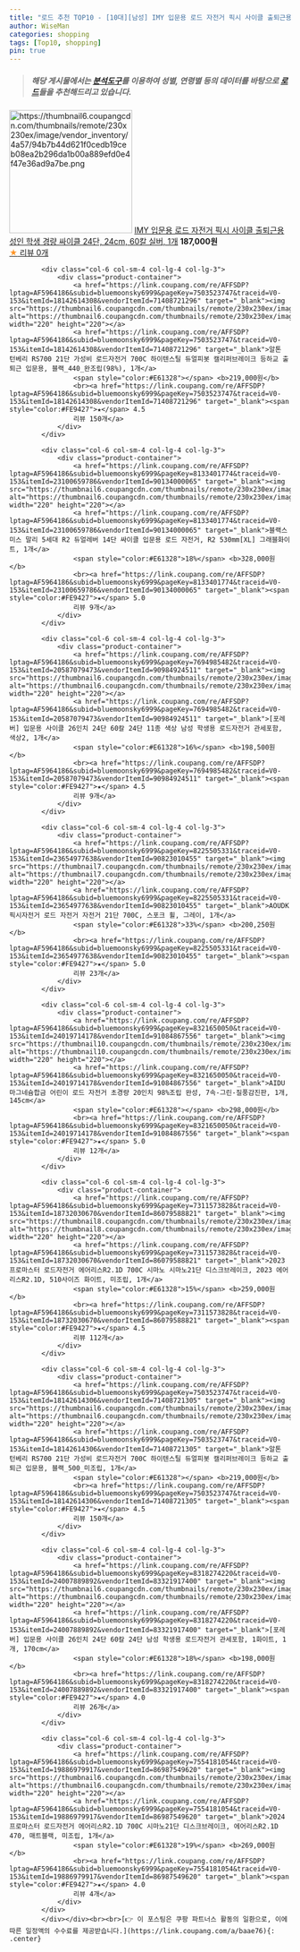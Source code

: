 ```yaml
---
title: "로드 추천 TOP10 - [10대][남성] IMY 입문용 로드 자전거 픽시 사이클 출퇴근용 성인 학생 경량 싸이클 24단, 24cm, 60칼 실버, 1개"
author: WiseMan
categories: shopping
tags: [Top10, shopping]
pin: true
---
```


> ##### 해당 게시물에서는 [**분석도구**](https://itemscout.io/)를 이용하여 **성별**, **연령별** 등의 데이터를 바탕으로 [**로드**](https://link.coupang.com/a/baae76)들을 추천해드리고 있습니다.
<div class="container"><div class="row">
            <div class="col-6 col-sm-4 col-lg-4 col-lg-3">
                <div class="product-container">
                    <a href="https://link.coupang.com/re/AFFSDP?lptag=AF5964186&subid=bluemoonsky6999&pageKey=8342061282&traceid=V0-153&itemId=24092557483&vendorItemId=91111977387" target="_blank"><img src="https://thumbnail6.coupangcdn.com/thumbnails/remote/230x230ex/image/vendor_inventory/4a57/94b7b44d621f0cedb19ceb08ea2b296da1b00a889efd0e4f47e36ad9a7be.png" alt="https://thumbnail6.coupangcdn.com/thumbnails/remote/230x230ex/image/vendor_inventory/4a57/94b7b44d621f0cedb19ceb08ea2b296da1b00a889efd0e4f47e36ad9a7be.png" width="220" height="220"></a>
                    <a href="https://link.coupang.com/re/AFFSDP?lptag=AF5964186&subid=bluemoonsky6999&pageKey=8342061282&traceid=V0-153&itemId=24092557483&vendorItemId=91111977387" target="_blank">IMY 입문용 로드 자전거 픽시 사이클 출퇴근용 성인 학생 경량 싸이클 24단, 24cm, 60칼 실버, 1개</a>
                    <span style="color:#E61328"></span> <b>187,000원</b>
                    <br><a href="https://link.coupang.com/re/AFFSDP?lptag=AF5964186&subid=bluemoonsky6999&pageKey=8342061282&traceid=V0-153&itemId=24092557483&vendorItemId=91111977387" target="_blank"><span style="color:#FE9427">★</span> 
                    리뷰 0개</a>
                </div>
            </div>
            
            <div class="col-6 col-sm-4 col-lg-4 col-lg-3">
                <div class="product-container">
                    <a href="https://link.coupang.com/re/AFFSDP?lptag=AF5964186&subid=bluemoonsky6999&pageKey=7503523747&traceid=V0-153&itemId=18142614308&vendorItemId=71408721296" target="_blank"><img src="https://thumbnail6.coupangcdn.com/thumbnails/remote/230x230ex/image/vendor_inventory/7d45/6bf309041a03a5d0924e5187d03c7a8ac70396f97d4d934df085114950da.jpg" alt="https://thumbnail6.coupangcdn.com/thumbnails/remote/230x230ex/image/vendor_inventory/7d45/6bf309041a03a5d0924e5187d03c7a8ac70396f97d4d934df085114950da.jpg" width="220" height="220"></a>
                    <a href="https://link.coupang.com/re/AFFSDP?lptag=AF5964186&subid=bluemoonsky6999&pageKey=7503523747&traceid=V0-153&itemId=18142614308&vendorItemId=71408721296" target="_blank">알톤 턴베리 RS700 21단 가성비 로드자전거 700C 하이텐스틸 듀얼피봇 캘리퍼브레이크 등하교 출퇴근 입문용, 블랙_440_완조립(98%), 1개</a>
                    <span style="color:#E61328"></span> <b>219,000원</b>
                    <br><a href="https://link.coupang.com/re/AFFSDP?lptag=AF5964186&subid=bluemoonsky6999&pageKey=7503523747&traceid=V0-153&itemId=18142614308&vendorItemId=71408721296" target="_blank"><span style="color:#FE9427">★</span> 4.5
                    리뷰 150개</a>
                </div>
            </div>
            
            <div class="col-6 col-sm-4 col-lg-4 col-lg-3">
                <div class="product-container">
                    <a href="https://link.coupang.com/re/AFFSDP?lptag=AF5964186&subid=bluemoonsky6999&pageKey=8133401774&traceid=V0-153&itemId=23100659786&vendorItemId=90134000065" target="_blank"><img src="https://thumbnail6.coupangcdn.com/thumbnails/remote/230x230ex/image/vendor_inventory/7923/e9cb5cc3c1dde159d41eeb69384bc5572f7eb73c61816fd6962182fe97b5.png" alt="https://thumbnail6.coupangcdn.com/thumbnails/remote/230x230ex/image/vendor_inventory/7923/e9cb5cc3c1dde159d41eeb69384bc5572f7eb73c61816fd6962182fe97b5.png" width="220" height="220"></a>
                    <a href="https://link.coupang.com/re/AFFSDP?lptag=AF5964186&subid=bluemoonsky6999&pageKey=8133401774&traceid=V0-153&itemId=23100659786&vendorItemId=90134000065" target="_blank">블랙스미스 말리 5세대 R2 듀얼레버 14단 싸이클 입문용 로드 자전거, R2 530mm[XL] 그래블화이트, 1개</a>
                    <span style="color:#E61328">18%</span> <b>328,000원</b>
                    <br><a href="https://link.coupang.com/re/AFFSDP?lptag=AF5964186&subid=bluemoonsky6999&pageKey=8133401774&traceid=V0-153&itemId=23100659786&vendorItemId=90134000065" target="_blank"><span style="color:#FE9427">★</span> 5.0
                    리뷰 9개</a>
                </div>
            </div>
            
            <div class="col-6 col-sm-4 col-lg-4 col-lg-3">
                <div class="product-container">
                    <a href="https://link.coupang.com/re/AFFSDP?lptag=AF5964186&subid=bluemoonsky6999&pageKey=7694985482&traceid=V0-153&itemId=20587079473&vendorItemId=90984924511" target="_blank"><img src="https://thumbnail6.coupangcdn.com/thumbnails/remote/230x230ex/image/vendor_inventory/4f52/b9739ac880c94302be682633b51acb776287e2a71ad69f142c7b46224d37.jpg" alt="https://thumbnail6.coupangcdn.com/thumbnails/remote/230x230ex/image/vendor_inventory/4f52/b9739ac880c94302be682633b51acb776287e2a71ad69f142c7b46224d37.jpg" width="220" height="220"></a>
                    <a href="https://link.coupang.com/re/AFFSDP?lptag=AF5964186&subid=bluemoonsky6999&pageKey=7694985482&traceid=V0-153&itemId=20587079473&vendorItemId=90984924511" target="_blank">[포레버] 입문용 사이클 26인치 24단 60칼 24단 11종 색상 남성 학생용 로드자전거 관세포함, 색상2, 1개</a>
                    <span style="color:#E61328">16%</span> <b>198,500원</b>
                    <br><a href="https://link.coupang.com/re/AFFSDP?lptag=AF5964186&subid=bluemoonsky6999&pageKey=7694985482&traceid=V0-153&itemId=20587079473&vendorItemId=90984924511" target="_blank"><span style="color:#FE9427">★</span> 4.5
                    리뷰 9개</a>
                </div>
            </div>
            
            <div class="col-6 col-sm-4 col-lg-4 col-lg-3">
                <div class="product-container">
                    <a href="https://link.coupang.com/re/AFFSDP?lptag=AF5964186&subid=bluemoonsky6999&pageKey=8225505331&traceid=V0-153&itemId=23654977638&vendorItemId=90823010455" target="_blank"><img src="https://thumbnail7.coupangcdn.com/thumbnails/remote/230x230ex/image/vendor_inventory/ddc8/353ceedce522330c5a5ab7106ccdf453dbae2013f990039a0cdec12d0a2a.jpg" alt="https://thumbnail7.coupangcdn.com/thumbnails/remote/230x230ex/image/vendor_inventory/ddc8/353ceedce522330c5a5ab7106ccdf453dbae2013f990039a0cdec12d0a2a.jpg" width="220" height="220"></a>
                    <a href="https://link.coupang.com/re/AFFSDP?lptag=AF5964186&subid=bluemoonsky6999&pageKey=8225505331&traceid=V0-153&itemId=23654977638&vendorItemId=90823010455" target="_blank">AOUDK 픽시자전거 로드 자전거 자전거 21단 700C, 스포크 휠, 그레이, 1개</a>
                    <span style="color:#E61328">33%</span> <b>200,250원</b>
                    <br><a href="https://link.coupang.com/re/AFFSDP?lptag=AF5964186&subid=bluemoonsky6999&pageKey=8225505331&traceid=V0-153&itemId=23654977638&vendorItemId=90823010455" target="_blank"><span style="color:#FE9427">★</span> 5.0
                    리뷰 23개</a>
                </div>
            </div>
            
            <div class="col-6 col-sm-4 col-lg-4 col-lg-3">
                <div class="product-container">
                    <a href="https://link.coupang.com/re/AFFSDP?lptag=AF5964186&subid=bluemoonsky6999&pageKey=8321650050&traceid=V0-153&itemId=24019714178&vendorItemId=91084867556" target="_blank"><img src="https://thumbnail10.coupangcdn.com/thumbnails/remote/230x230ex/image/vendor_inventory/abcb/297c3b5cde77542019306af559071ac667643d4a694c2faa61c2d8f8f1fe.jpg" alt="https://thumbnail10.coupangcdn.com/thumbnails/remote/230x230ex/image/vendor_inventory/abcb/297c3b5cde77542019306af559071ac667643d4a694c2faa61c2d8f8f1fe.jpg" width="220" height="220"></a>
                    <a href="https://link.coupang.com/re/AFFSDP?lptag=AF5964186&subid=bluemoonsky6999&pageKey=8321650050&traceid=V0-153&itemId=24019714178&vendorItemId=91084867556" target="_blank">AIDU 마그네슘합금 어린이 로드 자전거 초경량 20인치 98%조립 완성, 7속-그린-질풍감진판, 1개, 145cm</a>
                    <span style="color:#E61328"></span> <b>298,000원</b>
                    <br><a href="https://link.coupang.com/re/AFFSDP?lptag=AF5964186&subid=bluemoonsky6999&pageKey=8321650050&traceid=V0-153&itemId=24019714178&vendorItemId=91084867556" target="_blank"><span style="color:#FE9427">★</span> 5.0
                    리뷰 12개</a>
                </div>
            </div>
            
            <div class="col-6 col-sm-4 col-lg-4 col-lg-3">
                <div class="product-container">
                    <a href="https://link.coupang.com/re/AFFSDP?lptag=AF5964186&subid=bluemoonsky6999&pageKey=7311573828&traceid=V0-153&itemId=18732030670&vendorItemId=86079588821" target="_blank"><img src="https://thumbnail8.coupangcdn.com/thumbnails/remote/230x230ex/image/vendor_inventory/cced/53c5f8ef2d56983d89d969f4b0f43f44cfd1799841c2070e3e28b5d2067b.jpg" alt="https://thumbnail8.coupangcdn.com/thumbnails/remote/230x230ex/image/vendor_inventory/cced/53c5f8ef2d56983d89d969f4b0f43f44cfd1799841c2070e3e28b5d2067b.jpg" width="220" height="220"></a>
                    <a href="https://link.coupang.com/re/AFFSDP?lptag=AF5964186&subid=bluemoonsky6999&pageKey=7311573828&traceid=V0-153&itemId=18732030670&vendorItemId=86079588821" target="_blank">2023 프로마스터 로드자전거 에어리스R2.1D 700C 시마노 시마노21단 디스크브레이크, 2023 에어리스R2.1D, 510사이즈 화이트, 미조립, 1개</a>
                    <span style="color:#E61328">15%</span> <b>259,000원</b>
                    <br><a href="https://link.coupang.com/re/AFFSDP?lptag=AF5964186&subid=bluemoonsky6999&pageKey=7311573828&traceid=V0-153&itemId=18732030670&vendorItemId=86079588821" target="_blank"><span style="color:#FE9427">★</span> 4.5
                    리뷰 112개</a>
                </div>
            </div>
            
            <div class="col-6 col-sm-4 col-lg-4 col-lg-3">
                <div class="product-container">
                    <a href="https://link.coupang.com/re/AFFSDP?lptag=AF5964186&subid=bluemoonsky6999&pageKey=7503523747&traceid=V0-153&itemId=18142614306&vendorItemId=71408721305" target="_blank"><img src="https://thumbnail6.coupangcdn.com/thumbnails/remote/230x230ex/image/vendor_inventory/7d45/6bf309041a03a5d0924e5187d03c7a8ac70396f97d4d934df085114950da.jpg" alt="https://thumbnail6.coupangcdn.com/thumbnails/remote/230x230ex/image/vendor_inventory/7d45/6bf309041a03a5d0924e5187d03c7a8ac70396f97d4d934df085114950da.jpg" width="220" height="220"></a>
                    <a href="https://link.coupang.com/re/AFFSDP?lptag=AF5964186&subid=bluemoonsky6999&pageKey=7503523747&traceid=V0-153&itemId=18142614306&vendorItemId=71408721305" target="_blank">알톤 턴베리 RS700 21단 가성비 로드자전거 700C 하이텐스틸 듀얼피봇 캘리퍼브레이크 등하교 출퇴근 입문용, 블랙_500_미조립, 1개</a>
                    <span style="color:#E61328"></span> <b>219,000원</b>
                    <br><a href="https://link.coupang.com/re/AFFSDP?lptag=AF5964186&subid=bluemoonsky6999&pageKey=7503523747&traceid=V0-153&itemId=18142614306&vendorItemId=71408721305" target="_blank"><span style="color:#FE9427">★</span> 4.5
                    리뷰 150개</a>
                </div>
            </div>
            
            <div class="col-6 col-sm-4 col-lg-4 col-lg-3">
                <div class="product-container">
                    <a href="https://link.coupang.com/re/AFFSDP?lptag=AF5964186&subid=bluemoonsky6999&pageKey=8318274220&traceid=V0-153&itemId=24007889892&vendorItemId=83321917400" target="_blank"><img src="https://thumbnail6.coupangcdn.com/thumbnails/remote/230x230ex/image/vendor_inventory/4f52/b9739ac880c94302be682633b51acb776287e2a71ad69f142c7b46224d37.jpg" alt="https://thumbnail6.coupangcdn.com/thumbnails/remote/230x230ex/image/vendor_inventory/4f52/b9739ac880c94302be682633b51acb776287e2a71ad69f142c7b46224d37.jpg" width="220" height="220"></a>
                    <a href="https://link.coupang.com/re/AFFSDP?lptag=AF5964186&subid=bluemoonsky6999&pageKey=8318274220&traceid=V0-153&itemId=24007889892&vendorItemId=83321917400" target="_blank">[포레버] 입문용 사이클 26인치 24단 60칼 24단 남성 학생용 로드자전거 관세포함, 1화이트, 1개, 170cm</a>
                    <span style="color:#E61328">18%</span> <b>198,000원</b>
                    <br><a href="https://link.coupang.com/re/AFFSDP?lptag=AF5964186&subid=bluemoonsky6999&pageKey=8318274220&traceid=V0-153&itemId=24007889892&vendorItemId=83321917400" target="_blank"><span style="color:#FE9427">★</span> 4.0
                    리뷰 26개</a>
                </div>
            </div>
            
            <div class="col-6 col-sm-4 col-lg-4 col-lg-3">
                <div class="product-container">
                    <a href="https://link.coupang.com/re/AFFSDP?lptag=AF5964186&subid=bluemoonsky6999&pageKey=7554181054&traceid=V0-153&itemId=19886979917&vendorItemId=86987549620" target="_blank"><img src="https://thumbnail6.coupangcdn.com/thumbnails/remote/230x230ex/image/vendor_inventory/adbf/600c4dc0fadcbde8f44746e1365553d55398e43819f9e0536eb493474052.jpg" alt="https://thumbnail6.coupangcdn.com/thumbnails/remote/230x230ex/image/vendor_inventory/adbf/600c4dc0fadcbde8f44746e1365553d55398e43819f9e0536eb493474052.jpg" width="220" height="220"></a>
                    <a href="https://link.coupang.com/re/AFFSDP?lptag=AF5964186&subid=bluemoonsky6999&pageKey=7554181054&traceid=V0-153&itemId=19886979917&vendorItemId=86987549620" target="_blank">2024 프로마스터 로드자전거 에어리스R2.1D 700C 시마노21단 디스크브레이크, 에어리스R2.1D 470, 매트블랙, 미조립, 1개</a>
                    <span style="color:#E61328">19%</span> <b>269,000원</b>
                    <br><a href="https://link.coupang.com/re/AFFSDP?lptag=AF5964186&subid=bluemoonsky6999&pageKey=7554181054&traceid=V0-153&itemId=19886979917&vendorItemId=86987549620" target="_blank"><span style="color:#FE9427">★</span> 4.0
                    리뷰 4개</a>
                </div>
            </div>
            </div></div><br><br>[👉 이 포스팅은 쿠팡 파트너스 활동의 일환으로, 이에 따른 일정액의 수수료를 제공받습니다.](https://link.coupang.com/a/baae76){: .center}